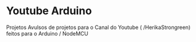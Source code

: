 # Youtube Arduino
Projetos Avulsos de projetos para o Canal do Youtube ( /HerikaStrongreen) feitos para o Arduino / NodeMCU
